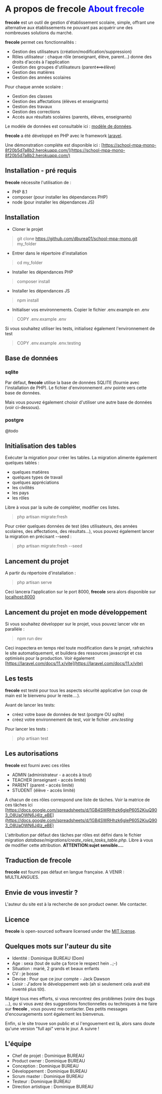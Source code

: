 # A propos de **frecole** <font color="blue">About **frecole**</font>

**frecole** est un outil de gestion d'établissement scolaire, simple, offrant une alternative aux établissements ne pouvant pas acquérir une des nombreuses solutions du marché.

**frecole** permet ces fonctionnalités :

- Gestion des utilisateurs (création/modification/suppression)
- Rôles utilisateur : chaque rôle (enseignant, élève, parent...) donne des droits d'accés à l'application
- Gestion des groupes d'utilisateurs (parent<==>élève)
- Gestion des matières
- Gestion des années scolaires

Pour chaque année scolaire :

- Gestion des classes
- Gestion des affectations (élèves et enseignants)
- Gestion des travaux
- Gestion des corrections
- Accés aux résultats scolaires (parents, élèves, enseignants)

Le modèle de données est consultable ici : [modèle de données](https://docs.google.com/drawings/d/1EbIsxDt3z9tIoRHQU_xx-jazaEomfl7eew0EOv8sZoE/edit "Modèle de données de frecole").

**frecole** a été développé en PHP avec le framework [laravel](https://laravel.com/).

Une démonstration compléte est disponible ici : [https://school-mpa-mono-8f20b5d7a8b2.herokuapp.com/](https://school-mpa-mono-8f20b5d7a8b2.herokuapp.com/)

## Installation - pré requis

**frecole** nécessite l'utilisation de :

- PHP 8.1
- composer (pour installer les dépendances PHP)
- node (pour installer les dépendances JS)

## Installation

- Cloner le projet

> git clone https://github.com/dburea01/school-mpa-mono.git my_folder

- Entrer dans le répertoire d'installation

> cd my_folder

- Installer les dépendances PHP

> composer install

- Installer les dépendances JS

> npm install

- Initialiser vos environnements. Copier le fichier .env.example en .env

> COPY .env.example .env

Si vous souhaitez utiliser les tests, initialisez également l'environnement de test
> COPY .env.example .env.testing

## Base de données

### sqlite

Par défaut, **frecole** utilise la base de données SQLITE (fournie avec l'installation de PHP). Le fichier d'environnement *.env* pointe vers cette base de données.

Mais vous pouvez également choisir d'utiliser une autre base de données (voir ci-dessous).

### postgre

@todo

## Initialisation des tables

Exécuter la migration pour créer les tables. La migration alimente également quelques tables :

- quelques matières
- quelques types de travail
- quelques appréciations
- les civilités
- les pays
- les rôles

Libre à vous par la suite de compléter, modifier ces listes.

> php artisan migrate:fresh

Pour créer quelques données de test (des utilisateurs, des années scolaires, des affectations, des résultats...), vous pouvez également lancer la migration en précisant --seed :

> php artisan migrate:fresh --seed

## Lancement du projet

A partir du répertoire d'installation :

> php artisan serve

Ceci lancera l'application sur le port 8000, **frecole** sera alors disponible sur [localhost:8000](http://localhost:8000)

## Lancement du projet en mode développement

Si vous souhaitez développer sur le projet, vous pouvez lancer *vite* en parallèle :

> npm run dev

Ceci inspectera en temps réel toute modification dans le projet, rafraichira le site automatiquement, et buildera des ressources javascript et css optimisés pour la production. Voir également [https://laravel.com/docs/11.x/vite](https://laravel.com/docs/11.x/vite)

## Les tests

**frecole** est testé pour tous les aspects sécurité applicative (un coup de main est le bienvenu pour le reste....).

Avant de lancer les tests:

- créez votre base de données de test (postgre OU sqlite)
- créez votre environnement de test, voir le fichier *.env.testing*
  
Pour lancer les tests :
> php artisan test

## Les autorisations

**frecole** est fourni avec ces rôles

- ADMIN (administrateur - a accés à tout)
- TEACHER (enseignant - accés limité)
- PARENT (parent - accés limité)
- STUDENT (élève - accés limité)

A chacun de ces rôles correspond une liste de tâches. Voir la matrice de ces tâches ici [https://docs.google.com/spreadsheets/d/1GB4SWRHhzk6gIeP6052KiuQ903_O8UaOWN6J4lz_eBE](https://docs.google.com/spreadsheets/d/1GB4SWRHhzk6gIeP6052KiuQ903_O8UaOWN6J4lz_eBE)

L'attribution par défaut des tâches par rôles est défini dans le fichier migration *database/migrations/create_roles_tasks_table.php*. Libre à vous de modifier cette attribution. **ATTENTION:sujet sensible....**

## Traduction de **frecole**

**frecole** est fourni pas défaut en langue française. A VENIR : MULTILANGUES.

## Envie de vous investir ?

L'auteur du site est à la recherche de son product owner. Me contacter.

## Licence

**frecole** is open-sourced software licensed under the [MIT license](https://opensource.org/licenses/MIT).

## Quelques mots sur l'auteur du site

- Identité : Dominique BUREAU (Dom)
- Age : sexa (tout de suite ça force le respect hein ..;-)
- Situation : marié, 2 grands et beaux enfants
- CV : je bosse
- Devise : Pour que ce jour compte - Jack Dawson
- Loisir : J'adore le développement web (ah si seulement cela avait été inventé plus tôt).

Malgré tous mes efforts, si vous rencontrez des problèmes (voire des bugs ...), ou si vous avez des suggestions fonctionnelles ou techniques à me faire sur **frecole** , vous pouvez me contacter. Des petits messages d'encouragements sont également les bienvenus.

Enfin, si le site trouve son public et si l'engouement est là, alors sans doute qu'une version "full api" verra le jour. A suivre !

## L'équipe

- Chef de projet : Dominique BUREAU
- Product owner : Dominique BUREAU
- Conception : Dominique BUREAU
- Développement : Dominique BUREAU
- Scrum master : Dominique BUREAU
- Testeur : Dominique BUREAU
- Direction artistique : Dominique BUREAU
